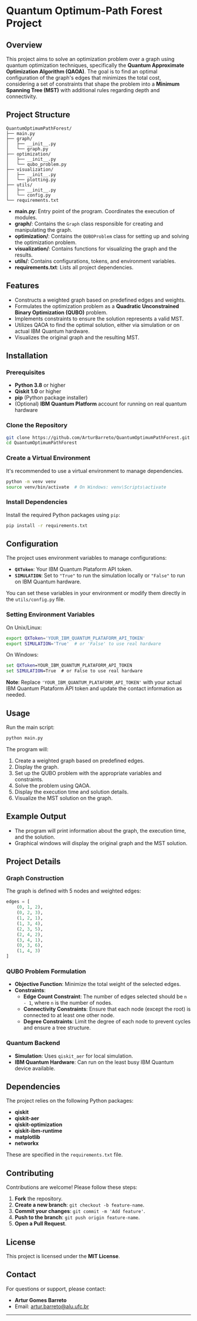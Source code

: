 # Quantum Optimum-Path Forest Project

## Overview

This project aims to solve an optimization problem over a graph using quantum optimization techniques, specifically the **Quantum Approximate Optimization Algorithm (QAOA)**. The goal is to find an optimal configuration of the graph's edges that minimizes the total cost, considering a set of constraints that shape the problem into a **Minimum Spanning Tree (MST)** with additional rules regarding depth and connectivity.

## Project Structure

```
QuantumOptimumPathForest/
├── main.py
├── graph/
│   ├── __init__.py
│   └── graph.py
├── optimization/
│   ├── __init__.py
│   └── qubo_problem.py
├── visualization/
│   ├── __init__.py
│   └── plotting.py
├── utils/
│   ├── __init__.py
│   └── config.py
└── requirements.txt
```

- **main.py**: Entry point of the program. Coordinates the execution of modules.
- **graph/**: Contains the `Graph` class responsible for creating and manipulating the graph.
- **optimization/**: Contains the `QUBOProblem` class for setting up and solving the optimization problem.
- **visualization/**: Contains functions for visualizing the graph and the results.
- **utils/**: Contains configurations, tokens, and environment variables.
- **requirements.txt**: Lists all project dependencies.

## Features

- Constructs a weighted graph based on predefined edges and weights.
- Formulates the optimization problem as a **Quadratic Unconstrained Binary Optimization (QUBO)** problem.
- Implements constraints to ensure the solution represents a valid MST.
- Utilizes QAOA to find the optimal solution, either via simulation or on actual IBM Quantum hardware.
- Visualizes the original graph and the resulting MST.

## Installation

### Prerequisites

- **Python 3.8** or higher
- **Qiskit 1.0** or higher
- **pip** (Python package installer)
- (Optional) **IBM Quantum Platform** account for running on real quantum hardware

### Clone the Repository

```bash
git clone https://github.com/ArturBarreto/QuantumOptimumPathForest.git
cd QuantumOptimumPathForest
```

### Create a Virtual Environment

It's recommended to use a virtual environment to manage dependencies.

```bash
python -m venv venv
source venv/bin/activate  # On Windows: venv\Scripts\activate
```

### Install Dependencies

Install the required Python packages using `pip`:

```bash
pip install -r requirements.txt
```

## Configuration

The project uses environment variables to manage configurations:

- **`QXToken`**: Your IBM Quantum Plataform API token.
- **`SIMULATION`**: Set to `"True"` to run the simulation locally or `"False"` to run on IBM Quantum hardware.

You can set these variables in your environment or modify them directly in the `utils/config.py` file.

### Setting Environment Variables

On Unix/Linux:

```bash
export QXToken='YOUR_IBM_QUANTUM_PLATAFORM_API_TOKEN'
export SIMULATION='True'  # or 'False' to use real hardware
```

On Windows:

```cmd
set QXToken=YOUR_IBM_QUANTUM_PLATAFORM_API_TOKEN
set SIMULATION=True  # or False to use real hardware
```

**Note**: Replace `'YOUR_IBM_QUANTUM_PLATAFORM_API_TOKEN'` with your actual IBM Quantum Plataform API token and update the contact information as needed.

## Usage

Run the main script:

```bash
python main.py
```

The program will:

1. Create a weighted graph based on predefined edges.
2. Display the graph.
3. Set up the QUBO problem with the appropriate variables and constraints.
4. Solve the problem using QAOA.
5. Display the execution time and solution details.
6. Visualize the MST solution on the graph.

## Example Output

- The program will print information about the graph, the execution time, and the solution.
- Graphical windows will display the original graph and the MST solution.

## Project Details

### Graph Construction

The graph is defined with 5 nodes and weighted edges:

```python
edges = [
    (0, 1, 2),
    (0, 2, 3),
    (1, 2, 1),
    (1, 3, 4),
    (2, 3, 5),
    (2, 4, 2),
    (3, 4, 1),
    (0, 3, 6),
    (1, 4, 3)
]
```

### QUBO Problem Formulation

- **Objective Function**: Minimize the total weight of the selected edges.
- **Constraints**:
  - **Edge Count Constraint**: The number of edges selected should be `n - 1`, where `n` is the number of nodes.
  - **Connectivity Constraints**: Ensure that each node (except the root) is connected to at least one other node.
  - **Degree Constraints**: Limit the degree of each node to prevent cycles and ensure a tree structure.

### Quantum Backend

- **Simulation**: Uses `qiskit_aer` for local simulation.
- **IBM Quantum Hardware**: Can run on the least busy IBM Quantum device available.

## Dependencies

The project relies on the following Python packages:

- **qiskit**
- **qiskit-aer**
- **qiskit-optimization**
- **qiskit-ibm-runtime**
- **matplotlib**
- **networkx**

These are specified in the `requirements.txt` file.

## Contributing

Contributions are welcome! Please follow these steps:

1. **Fork** the repository.
2. **Create a new branch**: `git checkout -b feature-name`.
3. **Commit your changes**: `git commit -m 'Add feature'`.
4. **Push to the branch**: `git push origin feature-name`.
5. **Open a Pull Request**.

## License

This project is licensed under the **MIT License**.

## Contact

For questions or support, please contact:

- **Artur Gomes Barreto**
- Email: [artur.barreto@alu.ufc.br](mailto:artur.barreto@alu.ufc.br)

---
